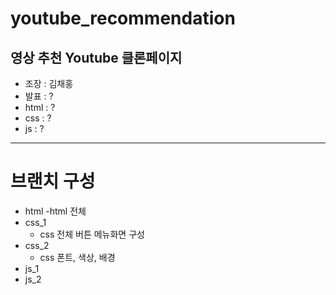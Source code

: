 # youtube_recommendation
영상 추천 Youtube 클론페이지  
---
* 조장 : 김채홍
* 발표 : ?
* html : ?
* css : ?
* js : ?

---
# 브랜치 구성

  - html
      -html 전체
  - css_1
    - css 전체 버튼 메뉴화면 구성
  - css_2
    - css 폰트, 색상, 배경
  - js_1
  - js_2
